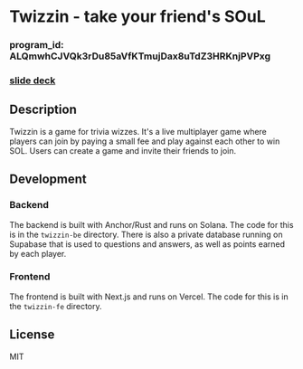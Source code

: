 # Twizzin - take your friend's SOuL

### program_id: ALQmwhCJVQk3rDu85aVfKTmujDax8uTdZ3HRKnjPVPxg

### [slide deck](https://docs.google.com/presentation/d/1fu9iprdbYSv58PldUaJNDsWcXdELgebAiv4nPmF9pMI/edit?usp=sharing)

## Description

Twizzin is a game for trivia wizzes. It's a live multiplayer game where players can join by paying a small fee and play against each other to win SOL. Users can create a game and invite their friends to join.

## Development

### Backend

The backend is built with Anchor/Rust and runs on Solana. The code for this is in the `twizzin-be` directory. There is also a private database running on Supabase that is used to questions and answers, as well as points earned by each player.

### Frontend

The frontend is built with Next.js and runs on Vercel. The code for this is in the `twizzin-fe` directory.

## License

MIT

